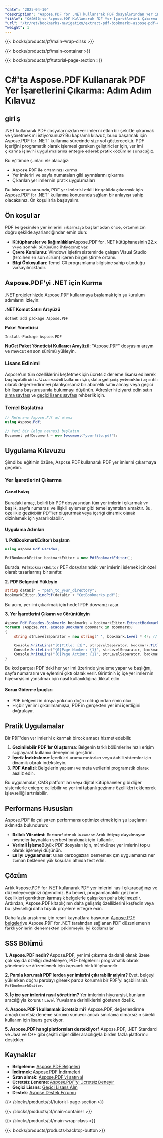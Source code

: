 ```yaml
---
"date": "2025-04-10"
"description": "Aspose.PDF for .NET kullanarak PDF dosyalarından yer imlerini nasıl çıkaracağınızı ve yöneteceğinizi öğrenin. Bu kılavuz, kod örnekleri ve pratik uygulamalarla kapsamlı bir eğitim sunar."
"title": "C#&#58;te Aspose.PDF Kullanarak PDF Yer İşaretlerini Çıkarma Adım Adım Kılavuz"
"url": "/tr/net/bookmarks-navigation/extract-pdf-bookmarks-aspose-pdf-csharp-guide/"
"weight": 1
---
```


{{< blocks/products/pf/main-wrap-class >}}

{{< blocks/products/pf/main-container >}}

{{< blocks/products/pf/tutorial-page-section >}}


# C#'ta Aspose.PDF Kullanarak PDF Yer İşaretlerini Çıkarma: Adım Adım Kılavuz

## giriiş

.NET kullanarak PDF dosyalarınızdan yer imlerini etkin bir şekilde çıkarmak ve yönetmek mi istiyorsunuz? Bu kapsamlı kılavuz, bunu başarmak için Aspose.PDF for .NET'i kullanma sürecinde size yol gösterecektir. PDF içeriğini programatik olarak işlemesi gereken geliştiriciler için, yer imi çıkarma işlevini uygulamalarına entegre ederek pratik çözümler sunacağız.

Bu eğitimde şunları ele alacağız:
- Aspose.PDF ile ortamınızı kurma
- Yer imlerini ve sayfa numaraları gibi ayrıntılarını çıkarma
- Çıkarılan yer imlerinin pratik uygulamaları

Bu kılavuzun sonunda, PDF yer imlerini etkili bir şekilde çıkarmak için Aspose.PDF for .NET'i kullanma konusunda sağlam bir anlayışa sahip olacaksınız. Ön koşullarla başlayalım.

## Ön koşullar

PDF belgesinden yer imlerini çıkarmaya başlamadan önce, ortamınızın doğru şekilde ayarlandığından emin olun:

- **Kütüphaneler ve Bağımlılıklar**Aspose.PDF for .NET kütüphanesinin 22.x veya sonraki sürümüne ihtiyacınız var.
- **Çevre Kurulumu**: Windows işletim sisteminde çalışan Visual Studio (tercihen en son sürüm) içeren bir geliştirme ortamı.
- **Bilgi Önkoşulları**: Temel C# programlama bilgisine sahip olunduğu varsayılmaktadır.

## Aspose.PDF'yi .NET için Kurma

.NET projelerinizde Aspose.PDF kullanmaya başlamak için şu kurulum adımlarını izleyin:

**.NET Komut Satırı Arayüzü**
```bash
dotnet add package Aspose.PDF
```

**Paket Yöneticisi**
```bash
Install-Package Aspose.PDF
```

**NuGet Paket Yöneticisi Kullanıcı Arayüzü**: "Aspose.PDF" dosyasını arayın ve mevcut en son sürümü yükleyin.

### Lisans Edinimi

Aspose'un tüm özelliklerini keşfetmek için ücretsiz deneme lisansı edinerek başlayabilirsiniz. Uzun vadeli kullanım için, daha gelişmiş yetenekleri ayrıntılı olarak değerlendirmeyi planlıyorsanız bir abonelik satın almayı veya geçici bir lisans başvurusunda bulunmayı düşünün. Adreslerini ziyaret edin [satın alma sayfası](https://purchase.aspose.com/buy) ve [geçici lisans sayfası](https://purchase.aspose.com/temporary-license/) rehberlik için.

### Temel Başlatma

```csharp
// Referans Aspose.Pdf ad alanı
using Aspose.Pdf;

// Yeni bir Belge nesnesi başlatın
Document pdfDocument = new Document("yourfile.pdf");
```

## Uygulama Kılavuzu

Şimdi bu eğitimin özüne, Aspose.PDF kullanarak PDF yer imlerini çıkarmaya geçelim.

### Yer İşaretlerini Çıkarma

#### Genel bakış

Buradaki amaç, belirli bir PDF dosyasından tüm yer imlerini çıkarmak ve başlık, sayfa numarası ve ilişkili eylemler gibi temel ayrıntıları almaktır. Bu, özellikle gezilebilir PDF'ler oluşturmak veya içeriği dinamik olarak dizinlemek için yararlı olabilir.

#### Uygulama Adımları

**1. PdfBookmarkEditor'ı başlatın**

```csharp
using Aspose.Pdf.Facades;

PdfBookmarkEditor bookmarkEditor = new PdfBookmarkEditor();
```

Burada, `PdfBookmarkEditor` PDF dosyalarındaki yer imlerini işlemek için özel olarak tasarlanmış bir sınıftır.

**2. PDF Belgesini Yükleyin**

```csharp
string dataDir = "path_to_your_directory";
bookmarkEditor.BindPdf(dataDir + "GetBookmarks.pdf");
```

Bu adım, yer imi çıkartmak için hedef PDF dosyanızı açar.

**3. Yer İşaretlerini Çıkarın ve Görüntüleyin**

```csharp
Aspose.Pdf.Facades.Bookmarks bookmarks = bookmarkEditor.ExtractBookmarks();
foreach (Aspose.Pdf.Facades.Bookmark bookmark in bookmarks)
{
    string strLevelSeparator = new string(' ', bookmark.Level * 4); // Hiyerarşi için girinti

    Console.WriteLine("{0}Title: {1}", strLevelSeparator, bookmark.Title);
    Console.WriteLine("{0}Page Number: {1}", strLevelSeparator, bookmark.PageNumber);
    Console.WriteLine("{0}Page Action: {1}", strLevelSeparator, bookmark.Action?.GetType().Name ?? "None");
}
```

Bu kod parçası PDF'deki her yer imi üzerinde yineleme yapar ve başlığını, sayfa numarasını ve eylemini çıktı olarak verir. Girintinin iç içe yer imlerinin hiyerarşisini yansıtmak için nasıl kullanıldığına dikkat edin.

#### Sorun Giderme İpuçları
- PDF belgenizin dosya yolunun doğru olduğundan emin olun.
- Hiçbir yer imi çıkarılmamışsa, PDF'in gerçekten yer imi içerdiğini doğrulayın.

## Pratik Uygulamalar

Bir PDF'den yer imlerini çıkarmak birçok amaca hizmet edebilir:
1. **Gezinilebilir PDF'ler Oluşturma**: Belgenin farklı bölümlerine hızlı erişim sağlayarak kullanıcı deneyimini geliştirin.
2. **İçerik İndeksleme**: İçerikleri arama motorları veya dahili sistemler için dinamik olarak indeksleyin.
3. **PDF Analizi**: Belgelerin yapısını ve meta verilerini programatik olarak analiz edin.

Bu uygulamalar, CMS platformları veya dijital kütüphaneler gibi diğer sistemlerle entegre edilebilir ve yer imi tabanlı gezinme özellikleri eklenerek işlevselliği artırılabilir.

## Performans Hususları

Aspose.PDF ile çalışırken performansı optimize etmek için şu ipuçlarını aklınızda bulundurun:
- **Bellek Yönetimi**: Bertaraf etmek `Document` Artık ihtiyaç duyulmayan nesneler kaynakları serbest bırakmak için kullanılır.
- **Verimli İşleme**Büyük PDF dosyaları için, mümkünse yer imlerini toplu olarak işlemeyi düşünün.
- **En İyi Uygulamalar**: Olası darboğazları belirlemek için uygulamanızı her zaman beklenen yük koşulları altında test edin.

## Çözüm

Artık Aspose.PDF for .NET kullanarak PDF yer imlerini nasıl çıkaracağınızı ve düzenleyeceğinizi öğrendiniz. Bu beceri, programlanabilir gezinme özellikleri gerektiren karmaşık belgelerle çalışırken paha biçilmezdir. Ardından, Aspose.PDF kitaplığının daha gelişmiş özelliklerini keşfedin veya bu işlevselliği daha büyük projelere entegre edin.

Daha fazla araştırma için resmi kaynaklara başvurun [Aspose.PDF belgeleri](https://reference.aspose.com/pdf/net/)ve Aspose.PDF for .NET tarafından sağlanan PDF düzenlemenin farklı yönlerini denemekten çekinmeyin. İyi kodlamalar!

## SSS Bölümü

**1. Aspose.PDF nedir?**
Aspose.PDF, yer imi çıkarma da dahil olmak üzere çok sayıda özelliği destekleyen, PDF belgelerini programatik olarak yönetmek ve düzenlemek için kapsamlı bir kütüphanedir.

**2. Parola korumalı PDF'lerden yer imlerini çıkarabilir miyim?**
Evet, belgeyi yüklerken doğru parolayı girerek parola korumalı bir PDF'yi açabilirsiniz. `PdfBookmarkEditor`.

**3. İç içe yer imlerini nasıl yönetirim?**
Yer imlerinin hiyerarşisi, bunların aracılığıyla korunur `Level` Yuvalama derinliklerini gösteren özellik.

**4. Aspose.PDF'i kullanmak ücretsiz mi?**
Aspose.PDF, değerlendirme amaçlı ücretsiz deneme sürümü sunuyor ancak sınırlama olmaksızın sürekli kullanım için lisans gerekiyor.

**5. Aspose.PDF hangi platformları destekliyor?**
Aspose.PDF, .NET Standard ve Java ve C++ gibi çeşitli diğer diller aracılığıyla birden fazla platformu destekler.

## Kaynaklar
- **Belgeleme**: [Aspose.PDF Belgeleri](https://reference.aspose.com/pdf/net/)
- **İndirmek**: [Aspose.PDF İndirmeleri](https://releases.aspose.com/pdf/net/)
- **Satın almak**: [Aspose.PDF'yi satın al](https://purchase.aspose.com/buy)
- **Ücretsiz Deneme**: [Aspose.PDF'yi Ücretsiz Deneyin](https://releases.aspose.com/pdf/net/)
- **Geçici Lisans**: [Geçici Lisans Alın](https://purchase.aspose.com/temporary-license/)
- **Destek**: [Aspose Destek Forumu](https://forum.aspose.com/c/pdf/10)


{{< /blocks/products/pf/tutorial-page-section >}}

{{< /blocks/products/pf/main-container >}}

{{< /blocks/products/pf/main-wrap-class >}}

{{< blocks/products/products-backtop-button >}}